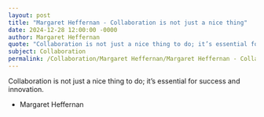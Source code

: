 ```yaml
---
layout: post
title: "Margaret Heffernan - Collaboration is not just a nice thing"
date: 2024-12-28 12:00:00 -0000
author: Margaret Heffernan
quote: "Collaboration is not just a nice thing to do; it’s essential for success and innovation."
subject: Collaboration
permalink: /Collaboration/Margaret Heffernan/Margaret Heffernan - Collaboration is not just a nice thing
---
```


Collaboration is not just a nice thing to do; it’s essential for success and innovation.

- Margaret Heffernan
